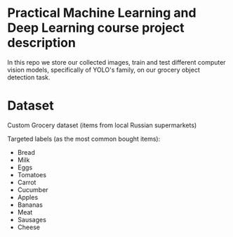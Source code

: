 # Practical Machine Learning and Deep Learning course project description
In this repo we store our collected images, train and test different computer vision models, specifically of YOLO's family, on our grocery object detection task.


# Dataset
Custom Grocery dataset (items from local Russian supermarkets)

Targeted labels (as the most common bought items):
- Bread
- Milk
- Eggs
- Tomatoes
- Carrot
- Cucumber
- Apples
- Bananas
- Meat
- Sausages
- Cheese
